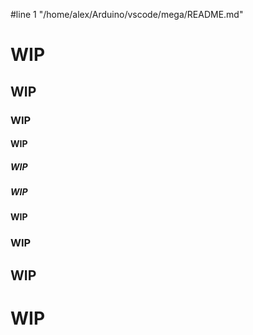 #line 1 "/home/alex/Arduino/vscode/mega/README.md"
# WIP
## WIP
### WIP
#### WIP
##### WIP
##### WIP
#### WIP
### WIP
## WIP
# WIP
